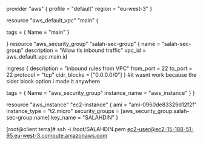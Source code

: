 provider "aws" {
    profile = "default"
    region = "eu-west-3"
}

resource "aws_default_vpc" "main" {

  tags = {
    Name = "main"
  }

}
resource "aws_security_group" "salah-sec-group" {
  name        = "salah-sec-group"
  description = "Allow tls inbound traffic"
  vpc_id      = aws_default_vpc.main.id

  ingress {
    description      = "inbound rules from VPC"
    from_port        = 22
    to_port          = 22
    protocol         = "tcp"
    cidr_blocks      = ["0.0.0.0/0"]
  }
 #it wasnt work because the sider block option i made it anywhere

  tags = {
    Name = "aws_security_group"
    instance_name = "aws_instance"
  }
}

resource "aws_instance" "ec2-instance" {
    ami = "ami-0960de83329d12f2f"
    instance_type = "t2.micro"
    security_groups = [aws_security_group.salah-sec-group.name]
    key_name = "SALAHDIN"
}

[root@client terra]# ssh -i /root/SALAHDIN.pem ec2-user@ec2-15-188-51-95.eu-west-3.compute.amazonaws.com
